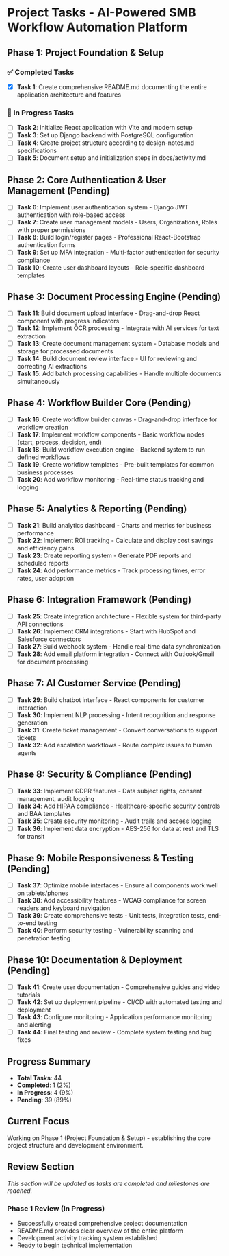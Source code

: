 # Project Tasks - AI-Powered SMB Workflow Automation Platform

## Phase 1: Project Foundation & Setup

### ✅ Completed Tasks
- [x] **Task 1**: Create comprehensive README.md documenting the entire application architecture and features

### 🔄 In Progress Tasks
- [ ] **Task 2**: Initialize React application with Vite and modern setup
- [ ] **Task 3**: Set up Django backend with PostgreSQL configuration  
- [ ] **Task 4**: Create project structure according to design-notes.md specifications
- [ ] **Task 5**: Document setup and initialization steps in docs/activity.md

## Phase 2: Core Authentication & User Management (Pending)

- [ ] **Task 6**: Implement user authentication system - Django JWT authentication with role-based access
- [ ] **Task 7**: Create user management models - Users, Organizations, Roles with proper permissions  
- [ ] **Task 8**: Build login/register pages - Professional React-Bootstrap authentication forms
- [ ] **Task 9**: Set up MFA integration - Multi-factor authentication for security compliance
- [ ] **Task 10**: Create user dashboard layouts - Role-specific dashboard templates

## Phase 3: Document Processing Engine (Pending)

- [ ] **Task 11**: Build document upload interface - Drag-and-drop React component with progress indicators
- [ ] **Task 12**: Implement OCR processing - Integrate with AI services for text extraction
- [ ] **Task 13**: Create document management system - Database models and storage for processed documents
- [ ] **Task 14**: Build document review interface - UI for reviewing and correcting AI extractions
- [ ] **Task 15**: Add batch processing capabilities - Handle multiple documents simultaneously

## Phase 4: Workflow Builder Core (Pending)

- [ ] **Task 16**: Create workflow builder canvas - Drag-and-drop interface for workflow creation
- [ ] **Task 17**: Implement workflow components - Basic workflow nodes (start, process, decision, end)
- [ ] **Task 18**: Build workflow execution engine - Backend system to run defined workflows
- [ ] **Task 19**: Create workflow templates - Pre-built templates for common business processes
- [ ] **Task 20**: Add workflow monitoring - Real-time status tracking and logging

## Phase 5: Analytics & Reporting (Pending)

- [ ] **Task 21**: Build analytics dashboard - Charts and metrics for business performance
- [ ] **Task 22**: Implement ROI tracking - Calculate and display cost savings and efficiency gains
- [ ] **Task 23**: Create reporting system - Generate PDF reports and scheduled reports
- [ ] **Task 24**: Add performance metrics - Track processing times, error rates, user adoption

## Phase 6: Integration Framework (Pending)

- [ ] **Task 25**: Create integration architecture - Flexible system for third-party API connections
- [ ] **Task 26**: Implement CRM integrations - Start with HubSpot and Salesforce connectors
- [ ] **Task 27**: Build webhook system - Handle real-time data synchronization
- [ ] **Task 28**: Add email platform integration - Connect with Outlook/Gmail for document processing

## Phase 7: AI Customer Service (Pending)

- [ ] **Task 29**: Build chatbot interface - React components for customer interaction
- [ ] **Task 30**: Implement NLP processing - Intent recognition and response generation
- [ ] **Task 31**: Create ticket management - Convert conversations to support tickets
- [ ] **Task 32**: Add escalation workflows - Route complex issues to human agents

## Phase 8: Security & Compliance (Pending)

- [ ] **Task 33**: Implement GDPR features - Data subject rights, consent management, audit logging
- [ ] **Task 34**: Add HIPAA compliance - Healthcare-specific security controls and BAA templates
- [ ] **Task 35**: Create security monitoring - Audit trails and access logging
- [ ] **Task 36**: Implement data encryption - AES-256 for data at rest and TLS for transit

## Phase 9: Mobile Responsiveness & Testing (Pending)

- [ ] **Task 37**: Optimize mobile interfaces - Ensure all components work well on tablets/phones
- [ ] **Task 38**: Add accessibility features - WCAG compliance for screen readers and keyboard navigation
- [ ] **Task 39**: Create comprehensive tests - Unit tests, integration tests, end-to-end testing
- [ ] **Task 40**: Perform security testing - Vulnerability scanning and penetration testing

## Phase 10: Documentation & Deployment (Pending)

- [ ] **Task 41**: Create user documentation - Comprehensive guides and video tutorials
- [ ] **Task 42**: Set up deployment pipeline - CI/CD with automated testing and deployment
- [ ] **Task 43**: Configure monitoring - Application performance monitoring and alerting
- [ ] **Task 44**: Final testing and review - Complete system testing and bug fixes

## Progress Summary

- **Total Tasks**: 44
- **Completed**: 1 (2%)
- **In Progress**: 4 (9%)
- **Pending**: 39 (89%)

## Current Focus

Working on Phase 1 (Project Foundation & Setup) - establishing the core project structure and development environment.

## Review Section

*This section will be updated as tasks are completed and milestones are reached.*

### Phase 1 Review (In Progress)
- Successfully created comprehensive project documentation
- README.md provides clear overview of the entire platform
- Development activity tracking system established
- Ready to begin technical implementation